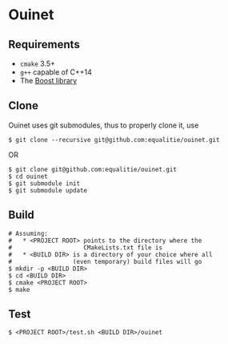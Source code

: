# Ouinet

## Requirements

* `cmake` 3.5+
* `g++` capable of C++14
* The [Boost library](http://www.boost.org/)

## Clone

Ouinet uses git submodules, thus to properly clone it, use

```
$ git clone --recursive git@github.com:equalitie/ouinet.git
```

OR

```
$ git clone git@github.com:equalitie/ouinet.git
$ cd ouinet
$ git submodule init
$ git submodule update
```

## Build

```
# Assuming:
#   * <PROJECT ROOT> points to the directory where the
#                    CMakeLists.txt file is
#   * <BUILD DIR> is a directory of your choice where all
#                 (even temporary) build files will go
$ mkdir -p <BUILD DIR>
$ cd <BUILD DIR>
$ cmake <PROJECT ROOT>
$ make
```

## Test

```
$ <PROJECT ROOT>/test.sh <BUILD DIR>/ouinet
```

